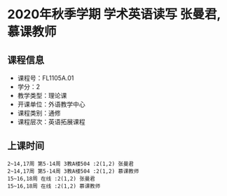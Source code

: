 # 2020年秋季学期 学术英语读写 张曼君, 慕课教师






## 课程信息

- 课程号：FL1105A.01
- 学分：2
- 教学类型：理论课
- 开课单位：外语教学中心
- 课程类别：通修
- 课程层次：英语拓展课程

## 上课时间

```
2~14,17周 第5-14周 3教A楼504 :2(1,2) 张曼君
2~14,17周 第5-14周 3教A楼504 :2(1,2) 慕课教师
15~16,18周 在线 :2(1,2) 张曼君
15~16,18周 在线 :2(1,2) 慕课教师
```

